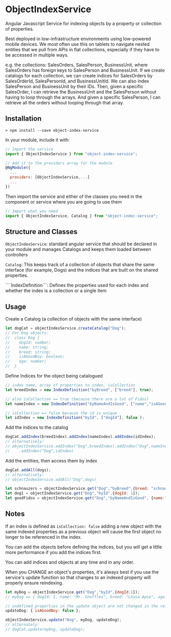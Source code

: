 # ObjectIndexService

  Angular Javascript Service for indexing objects by a property or collection of properties.

  Best deployed in low-infrastructure environments using low-powered mobile devices.
  We most often use this on tablets to navigate nested entities that we pull from APIs in flat collections, especially if they have to be accessed in multiple
  ways.

  e.g. the collections: SalesOrders, SalesPerson, BusinessUnit, where SalesOrders
  has foreign keys to SalesPerson and BusinessUnit.  If we create catalogs for 
  each collection, we can create indices for SalesOrders by SalesOrderId,
  SalesPersonId, and BusinessUnitId.  We can also index SalesPerson and BusinessUnit by their IDs.  Then, given a specific SalesOrder, I can retrieve the 
  BusinessUnit and the SalesPerson without having to loop through the arrays.  And 
  given a specific SalesPerson, I can retrieve all the orders without looping 
  through that array.



## Installation

  `> npm install --save object-index-service`

  In your module, include it with:

  ```javascript
  // Import the service
  import { ObjectIndexService } from "object-index-service";
  
  // Add it to the providers array for the module
  @NgModule({
    ...
    providers: [ObjectIndexService,...]
    ...
  })
  ```

  Then import the service and either of the classes you need in the component or service where you are going to use them

  ```javascript
  // Import what you need
  import { ObjectIndexService, Catalog } from "object-indec-service";
  ```

## Structure and Classes

  ```ObjectIndexService```: standard angular service that should be declared in your module and manages Catalogs and keeps them loaded between controllers

  ```Catalog```: This keeps track of a collection of objects that share the same interface
  (for example, Dogs) and the indices that are built on the shared properties.

  ````IndexDefinition```: Defines the properties used for each index and whether the index is a collection or a single item

## Usage

  Create a Catalog (a collection of objects with the same interface)

  ```javascript
  let dogCat = objectIndexService.createCatalog("Dog");
  // For Dog objects:
  //  class Dog {
  //    dogId: number;
  //    name: string;
  //    breed: string;
  //    isAGoodBoy: boolean;
  //    age: number;
  //  }
  ```

  Define Indices for the object being catalogued

  ```javascript
  // index name, array of properties to index, isCollection
  let breedIndex = new IndexDefinition("byBreed", ["breed"], true);
  
  // also isCollection == true (because there are a lot of Fidos)
  let nameIndex = new IndexDefinition("byNameAndIsGood", ["name","isAGoodBoy"], true);

  // isCollection == false because the id is unique
  let idIndex = new IndexDefinition("byId", ["dogId"], false );
  ```

  Add the indices to the catalog

  ```javascript
  dogCat.addIndex(breedIndex).addIndex(nameIndex).addIndex(idIndex);
  // alternatively:
  // objectIndexService.addIndex("Dog",breedIndex).addIndex("Dog",nameIndex)
  //    .addIndex("Dog",idIndex)
  ```

  Add the entities, then access them by index

  ```javascript
  dogCat.addAll(dogs);
  // alternatively:
  // objectIndexService.addAll("Dog",dogs)

  let schnauzers = objectIndexService.get("Dog","byBreed",{breed: "schnauzer"});
  let dog1 = objectIndexService.get("Dog","byId",{dogId: 1});
  let goodFidos = objectIndexService.get("Dog","byNameAndIsGood", {name:"Fido",isAGoodBoy:true});
  ```

## Notes

  If an index is defined as `isCollection: false` adding a new object with the same indexed properties
  as a previous object will cause the first object no longer to be referenced in the index.

  You can add the objects before defining the indices, but you will get a little more performance if you add the indices first.

  You can add indices and objects at any time and in any order.

  When you CHANGE an object's properties, it's always best if you use the service's update function so that changes to an indexed property will properly ensure reindexing.
  
  ```javascript
  let myDog = objectIndexService.get("Dog","byId",{dogId:1});
  // myDog == { dogId: 1, name: "Mr. Snuffles", breed: "Lhasa Apso", age: 2, isAGoodBoy: true};
  
  // undefined properties in the update object are not changed in the reference object
  updateDog: { isAGoodBoy: false };
  
  objectIndexService.update("Dog", myDog, updateDog);
  // alternately: 
  // dogCat.update(myDog, updateDog);
  ```
